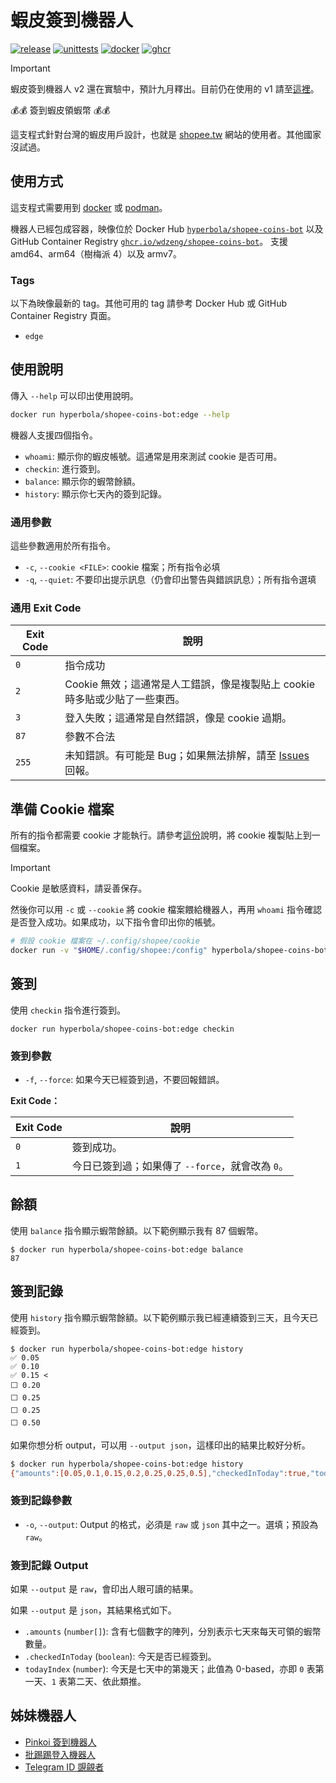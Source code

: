 # 蝦皮簽到機器人

[![release](https://badgen.net/github/release/wdzeng/shopee-coins-bot/stable?color=red)](https://github.com/wdzeng/shopee-coins-bot/releases/latest)
[![unittests](https://img.shields.io/github/actions/workflow/status/wdzeng/shopee-coins-bot/unittests.yml?branch=main&label=unittests)](https://github.com/wdzeng/shopee-coins-bot/actions/workflows/unittests.yml)
[![docker](https://badgen.net/badge/icon/docker?icon=docker&label=)](https://hub.docker.com/repository/docker/hyperbola/shopee-coins-bot)
[![ghcr](https://badgen.net/badge/icon/ghcr/black?icon=github&label=)](https://github.com/wdzeng/shopee-coins-bot/pkgs/container/shopee-coins-bot)

> [!IMPORTANT]  
> 蝦皮簽到機器人 v2 還在實驗中，預計九月釋出。目前仍在使用的 v1
> 請至[這裡](https://github.com/wdzeng/shopee-coins-bot/tree/main)。

💰💰 簽到蝦皮領蝦幣 💰💰

這支程式針對台灣的蝦皮用戶設計，也就是 [shopee.tw](https://shopee.tw/)
網站的使用者。其他國家沒試過。

## 使用方式

這支程式需要用到 [docker](https://www.docker.com/) 或 [podman](https://podman.io/)。

機器人已經包成容器，映像位於 Docker Hub
[`hyperbola/shopee-coins-bot`](https://hub.docker.com/repository/docker/hyperbola/shopee-coins-bot)
以及 GitHub Container Registry
[`ghcr.io/wdzeng/shopee-coins-bot`](https://github.com/wdzeng/shopee-coins-bot/pkgs/container/shopee-coins-bot)。
支援 amd64、arm64（樹梅派 4）以及 armv7。

### Tags

以下為映像最新的 tag。其他可用的 tag 請參考 Docker Hub 或 GitHub Container Registry 頁面。

- `edge`

## 使用說明

傳入 `--help` 可以印出使用說明。

```sh
docker run hyperbola/shopee-coins-bot:edge --help
```

機器人支援四個指令。

- `whoami`: 顯示你的蝦皮帳號。這通常是用來測試 cookie 是否可用。
- `checkin`: 進行簽到。
- `balance`: 顯示你的蝦幣餘額。
- `history`: 顯示你七天內的簽到記錄。

### 通用參數

這些參數適用於所有指令。

- `-c`, `--cookie <FILE>`: cookie 檔案；所有指令必填
- `-q`, `--quiet`: 不要印出提示訊息（仍會印出警告與錯誤訊息）；所有指令選填

### 通用 Exit Code

| Exit Code | 說明                                                                                                          |
| --------- | ------------------------------------------------------------------------------------------------------------- |
| `0`       | 指令成功                                                                                                      |
| `2`       | Cookie 無效；這通常是人工錯誤，像是複製貼上 cookie 時多貼或少貼了一些東西。                                   |
| `3`       | 登入失敗；這通常是自然錯誤，像是 cookie 過期。                                                                |
| `87`      | 參數不合法                                                                                                    |
| `255`     | 未知錯誤。有可能是 Bug；如果無法排解，請至 [Issues](https://github.com/wdzeng/shopee-coins-bot/issues) 回報。 |

## 準備 Cookie 檔案

所有的指令都需要 cookie 才能執行。請參考[這份](./docs/how-to-get-cookie.md)說明，將 cookie
複製貼上到一個檔案。

> [!IMPORTANT]  
> Cookie 是敏感資料，請妥善保存。

然後你可以用 `-c` 或 `--cookie` 將 cookie 檔案餵給機器人，再用 `whoami`
指令確認是否登入成功。如果成功，以下指令會印出你的帳號。

```sh
# 假設 cookie 檔案在 ~/.config/shopee/cookie
docker run -v "$HOME/.config/shopee:/config" hyperbola/shopee-coins-bot:edge -c /config/cookie whoami
```

## 簽到

使用 `checkin` 指令進行簽到。

```shell
docker run hyperbola/shopee-coins-bot:edge checkin
```

### 簽到參數

- `-f`, `--force`: 如果今天已經簽到過，不要回報錯誤。

**Exit Code：**

| Exit Code | 說明                                             |
| --------- | ------------------------------------------------ |
| `0`       | 簽到成功。                                       |
| `1`       | 今日已簽到過；如果傳了 `--force`，就會改為 `0`。 |

## 餘額

使用 `balance` 指令顯示蝦幣餘額。以下範例顯示我有 87 個蝦幣。

```shell
$ docker run hyperbola/shopee-coins-bot:edge balance
87
```

## 簽到記錄

使用 `history` 指令顯示蝦幣餘額。以下範例顯示我已經連續簽到三天，且今天已經簽到。

```shell
$ docker run hyperbola/shopee-coins-bot:edge history
✅ 0.05
✅ 0.10
✅ 0.15 <
⬜ 0.20
⬜ 0.25
⬜ 0.25
⬜ 0.50
```

如果你想分析 output，可以用 `--output json`，這樣印出的結果比較好分析。

```sh
$ docker run hyperbola/shopee-coins-bot:edge history
{"amounts":[0.05,0.1,0.15,0.2,0.25,0.25,0.5],"checkedInToday":true,"todayIndex":2}
```

### 簽到記錄參數

- `-o`, `--output`: Output 的格式，必須是 `raw` 或 `json` 其中之一。選填；預設為 `raw`。

### 簽到記錄 Output

如果 `--output` 是 `raw`，會印出人眼可讀的結果。

如果 `--output` 是 `json`，其結果格式如下。

- `.amounts` (`number[]`): 含有七個數字的陣列，分別表示七天來每天可領的蝦幣數量。
- `.checkedInToday` (`boolean`): 今天是否已經簽到。
- `todayIndex` (`number`): 今天是七天中的第幾天；此值為 0-based，亦即 `0` 表第一天、`1`
  表第二天、依此類推。

## 姊妹機器人

- [Pinkoi 簽到機器人](https://github.com/wdzeng/pinkoi-coins-bot/)
- [批踢踢登入機器人](https://github.com/wdzeng/ptt-login-bot/)
- [Telegram ID 覬覦者](https://github.com/wdzeng/telegram-id-pretender/)
